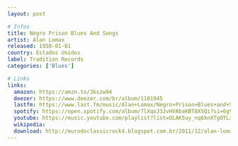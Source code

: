 ```yaml
---
layout: post

# Infos
title: Negro Prison Blues And Songs
artist: Alan Lomax
released: 1958-01-01
country: Estados Unidos
label: Tradition Records
categories: ['Blues']

# Links
links:
  amazon: https://amzn.to/3kszw94
  deezer: https://www.deezer.com/br/album/1101945
  lastfm: https://www.last.fm/music/Alan+Lomax/Negro+Prison+Blues+and+Songs
  spotify: https://open.spotify.com/album/7lXqoJ3JvHVAbaKBT8XSQi?si=6g9hjE3OQqeODJwpcrbl_w
  youtube: https://music.youtube.com/playlist?list=OLAK5uy_nq6knXTgOTLxknjIOLs7JjIWF84Hskdes
  wikipedia:
  download: http://murodoclassicrock4.blogspot.com.br/2011/12/alan-lomax-negro-prison-blues-songs.html
---
```

